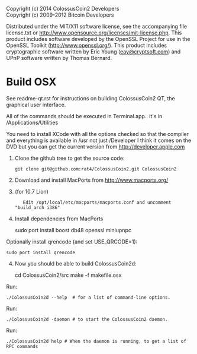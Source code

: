 Copyright (c) 2014 ColossusCoin2 Developers <br />
Copyright (c) 2009-2012 Bitcoin Developers

Distributed under the MIT/X11 software license, see the accompanying file
license.txt or http://www.opensource.org/licenses/mit-license.php.  This
product includes software developed by the OpenSSL Project for use in the
OpenSSL Toolkit (http://www.openssl.org/).  This product includes cryptographic
software written by Eric Young (eay@cryptsoft.com) and UPnP software written by
Thomas Bernard.

<h1>Build OSX</h1>

See readme-qt.rst for instructions on building ColossusCoin2 QT, the
graphical user interface.

All of the commands should be executed in Terminal.app.. it's in
/Applications/Utilities

You need to install XCode with all the options checked so that the compiler and
everything is available in /usr not just /Developer I think it comes on the DVD
but you can get the current version from http://developer.apple.com

1.  Clone the github tree to get the source code:

        git clone git@github.com:rat4/ColossusCoin2.git ColossusCoin2

2.  Download and install MacPorts from http://www.macports.org/

  1. (for 10.7 Lion)

            Edit /opt/local/etc/macports/macports.conf and uncomment "build_arch i386"

3.  Install dependencies from MacPorts

    sudo port install boost db48 openssl miniupnpc

Optionally install qrencode (and set USE_QRCODE=1):

    sudo port install qrencode

4.  Now you should be able to build ColossusCoin2d:

    cd ColossusCoin2/src
    make -f makefile.osx

Run:

    ./ColossusCoin2d --help  # for a list of command-line options.

Run:

    ./ColossusCoin2d -daemon # to start the ColossusCoin2 daemon.

Run:

    ./ColossusCoin2d help # When the daemon is running, to get a list of RPC commands
